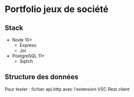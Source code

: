 # Portfolio jeux de société

## Stack

- Node 10+
  - Express
  - Joi
- PostgreSQL 11+
  - Sqitch

## Structure des données

Pour tester : fichier api.http avec l'extension VSC Rest client